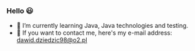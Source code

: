 ### Hello :smiley:

- 🌱 I’m currently learning Java, Java technologies and testing.
- :email: If you want to contact me, here's my e-mail address: dawid.dziedzic98@o2.pl
